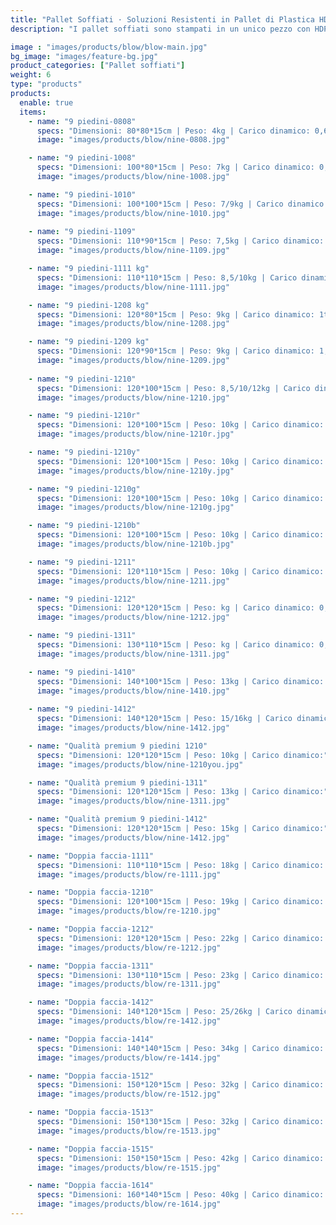 ```yaml
---
title: "Pallet Soffiati · Soluzioni Resistenti in Pallet di Plastica HDPE"
description: "I pallet soffiati sono stampati in un unico pezzo con HDPE, garantendo robustezza e durata per applicazioni pesanti e leggere. Ampiamente utilizzati in magazzini, logistica ed esportazioni, soddisfano le esigenze di settori come alimentare e chimico."

image : "images/products/blow/blow-main.jpg"
bg_image: "images/feature-bg.jpg"
product_categories: ["Pallet soffiati"]
weight: 6
type: "products"
products:
  enable: true
  items:
    - name: "9 piedini-0808"
      specs: "Dimensioni: 80*80*15cm | Peso: 4kg | Carico dinamico: 0,6t"
      image: "images/products/blow/nine-0808.jpg"

    - name: "9 piedini-1008"
      specs: "Dimensioni: 100*80*15cm | Peso: 7kg | Carico dinamico: 0,5t"
      image: "images/products/blow/nine-1008.jpg"

    - name: "9 piedini-1010"
      specs: "Dimensioni: 100*100*15cm | Peso: 7/9kg | Carico dinamico: 0,5/0,7t"
      image: "images/products/blow/nine-1010.jpg"
    
    - name: "9 piedini-1109"
      specs: "Dimensioni: 110*90*15cm | Peso: 7,5kg | Carico dinamico: 1t"
      image: "images/products/blow/nine-1109.jpg"

    - name: "9 piedini-1111 kg"
      specs: "Dimensioni: 110*110*15cm | Peso: 8,5/10kg | Carico dinamico: 0,7t"
      image: "images/products/blow/nine-1111.jpg" 

    - name: "9 piedini-1208 kg"
      specs: "Dimensioni: 120*80*15cm | Peso: 9kg | Carico dinamico: 1t"
      image: "images/products/blow/nine-1208.jpg" 

    - name: "9 piedini-1209 kg"
      specs: "Dimensioni: 120*90*15cm | Peso: 9kg | Carico dinamico: 1,2t"
      image: "images/products/blow/nine-1209.jpg" 
    
    - name: "9 piedini-1210"
      specs: "Dimensioni: 120*100*15cm | Peso: 8,5/10/12kg | Carico dinamico: 0,7/0,8/1t"
      image: "images/products/blow/nine-1210.jpg" 

    - name: "9 piedini-1210r"
      specs: "Dimensioni: 120*100*15cm | Peso: 10kg | Carico dinamico: 1,5t"
      image: "images/products/blow/nine-1210r.jpg"

    - name: "9 piedini-1210y"
      specs: "Dimensioni: 120*100*15cm | Peso: 10kg | Carico dinamico: 1,5t"
      image: "images/products/blow/nine-1210y.jpg" 

    - name: "9 piedini-1210g"
      specs: "Dimensioni: 120*100*15cm | Peso: 10kg | Carico dinamico: 1,5t"
      image: "images/products/blow/nine-1210g.jpg" 

    - name: "9 piedini-1210b"
      specs: "Dimensioni: 120*100*15cm | Peso: 10kg | Carico dinamico: 1,5t"
      image: "images/products/blow/nine-1210b.jpg" 

    - name: "9 piedini-1211"
      specs: "Dimensioni: 120*110*15cm | Peso: 10kg | Carico dinamico: 1t"
      image: "images/products/blow/nine-1211.jpg" 

    - name: "9 piedini-1212"
      specs: "Dimensioni: 120*120*15cm | Peso: kg | Carico dinamico: 0,8/0,9t"
      image: "images/products/blow/nine-1212.jpg" 

    - name: "9 piedini-1311"
      specs: "Dimensioni: 130*110*15cm | Peso: kg | Carico dinamico: 0,8/0,9t"
      image: "images/products/blow/nine-1311.jpg" 

    - name: "9 piedini-1410"
      specs: "Dimensioni: 140*100*15cm | Peso: 13kg | Carico dinamico: 1,2t"
      image: "images/products/blow/nine-1410.jpg" 
    
    - name: "9 piedini-1412"
      specs: "Dimensioni: 140*120*15cm | Peso: 15/16kg | Carico dinamico: 0,8/1t"
      image: "images/products/blow/nine-1412.jpg" 

    - name: "Qualità premium 9 piedini 1210"
      specs: "Dimensioni: 120*120*15cm | Peso: 10kg | Carico dinamico:"
      image: "images/products/blow/nine-1210you.jpg" 

    - name: "Qualità premium 9 piedini-1311"
      specs: "Dimensioni: 120*120*15cm | Peso: 13kg | Carico dinamico:"
      image: "images/products/blow/nine-1311.jpg" 

    - name: "Qualità premium 9 piedini-1412"
      specs: "Dimensioni: 120*120*15cm | Peso: 15kg | Carico dinamico:"
      image: "images/products/blow/nine-1412.jpg" 

    - name: "Doppia faccia-1111"
      specs: "Dimensioni: 110*110*15cm | Peso: 18kg | Carico dinamico: 2t"
      image: "images/products/blow/re-1111.jpg" 

    - name: "Doppia faccia-1210"
      specs: "Dimensioni: 120*100*15cm | Peso: 19kg | Carico dinamico: 2t"
      image: "images/products/blow/re-1210.jpg" 

    - name: "Doppia faccia-1212"
      specs: "Dimensioni: 120*120*15cm | Peso: 22kg | Carico dinamico: 2t"
      image: "images/products/blow/re-1212.jpg" 

    - name: "Doppia faccia-1311"
      specs: "Dimensioni: 130*110*15cm | Peso: 23kg | Carico dinamico: 2t"
      image: "images/products/blow/re-1311.jpg" 

    - name: "Doppia faccia-1412"
      specs: "Dimensioni: 140*120*15cm | Peso: 25/26kg | Carico dinamico: 2t"
      image: "images/products/blow/re-1412.jpg" 

    - name: "Doppia faccia-1414"
      specs: "Dimensioni: 140*140*15cm | Peso: 34kg | Carico dinamico: 2t"
      image: "images/products/blow/re-1414.jpg" 

    - name: "Doppia faccia-1512"
      specs: "Dimensioni: 150*120*15cm | Peso: 32kg | Carico dinamico: 2t"
      image: "images/products/blow/re-1512.jpg" 

    - name: "Doppia faccia-1513"
      specs: "Dimensioni: 150*130*15cm | Peso: 32kg | Carico dinamico: 2t"
      image: "images/products/blow/re-1513.jpg" 

    - name: "Doppia faccia-1515"
      specs: "Dimensioni: 150*150*15cm | Peso: 42kg | Carico dinamico: 2t"
      image: "images/products/blow/re-1515.jpg" 

    - name: "Doppia faccia-1614"
      specs: "Dimensioni: 160*140*15cm | Peso: 40kg | Carico dinamico: 2t"
      image: "images/products/blow/re-1614.jpg" 
---
```

